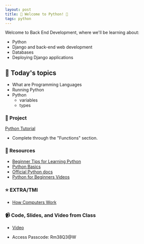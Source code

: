 ```yaml
---
layout: post
title: 🐍 Welcome to Python! 🐍
tags: python
---
```


Welcome to Back End Development, where we'll be learning about:

- Python
- Django and back-end web development
- Databases
- Deploying Django applications

## 📅 Today's topics

- What are Programming Languages
- Running Python
- Python
  - variables
  - types

### 🎯 Project

[Python Tutorial](https://www.learnpython.org/)
* Complete through the "Functions" section.

### 🔖 Resources

* [Beginner Tips for Learning Python](https://realpython.com/python-beginner-tips/)
* [Python Basics](https://realpython.com/tutorials/basics/)
* [Official Python docs](https://docs.python.org/3/)
* [Python for Beginners Videos](https://www.youtube.com/watch?v=_uQrJ0TkZlc)

### ⭐️ EXTRA/TMI
* [How Computers Work](https://dev.to/sait/how-computers-work-89i)

### 📹 Code, Slides, and Video from Class

<!-- * [Notes]() -->
* [Video](https://us02web.zoom.us/rec/share/2BwjYNu0KursLBkKhQPggpx8fzUH_9UOWZdVEh8inAeMmGUlgK6ltHqQBkrMAsfq.0xgF1j_9EIbqw80z)
- Access Passcode: Rm38Q3@W

